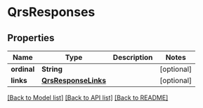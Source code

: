 # QrsResponses

## Properties
Name | Type | Description | Notes
------------ | ------------- | ------------- | -------------
**ordinal** | **String** |  | [optional] 
**links** | [**QrsResponseLinks**](QrsResponseLinks.md) |  | [optional] 

[[Back to Model list]](../README.md#documentation-for-models) [[Back to API list]](../README.md#documentation-for-api-endpoints) [[Back to README]](../README.md)


